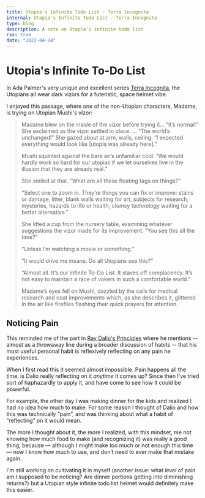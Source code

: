 ```yaml
---
title: Utopia's Infinite Todo List - Terra Incognita
internal: Utopia's Infinite Todo List - Terra Incognita
type: blog
description: A note on Utopia's infinite todo list
rss: true
date: "2022-04-14"
---
```


# Utopia's Infinite To-Do List
In Ada Palmer's very unique and excellent series [Terra
Incognita](https://www.amazon.com/dp/B074CGL8QR), the Utopians all wear dark
vizors for a futeristic, space helmet vibe.

I enjoyed this passage, where one of the non-Utopian characters, Madame, is
trying on Utopian Mushi's vizor:

> Madame blew on the inside of the vizor before trying it... “It’s normal!” She
exclaimed as the vizor settled in place. ... “The world’s unchanged!” She gazed
about at arm, walls, ceiling. “I expected everything would look like [utopia
was already here].”
>
> Mushi squinted against the bare air’s unfamiliar cold. “We would hardly work so
hard for our utopias if we let ourselves live in the illusion that they are
already real.”
> 
> She smiled at that. “What are all these floating tags on things?”
> 
> “Select one to zoom in. They’re things you can fix or improve: stains or
damage, litter, blank walls waiting for art, subjects for research, mysteries,
hazards to life or health, clumsy technology waiting for a better alternative.”
> 
> She lifted a cup from the nursery table, examining whatever suggestions the
vizor made for its improvement. “You see this all the time?”
> 
> “Unless I’m watching a movie or something.”
> 
> “It would drive me insane. Do all Utopians see this?”
> 
> “Almost all. It’s our Infinite To-Do List. It staves off complacency. It’s not
> easy to maintain a race of vokers in such a comfortable world.”
> 
> Madame’s eyes fell on Mushi, dazzled by the calls for medical research and coat
improvements which, as she describes it, glittered in the air like fireflies
flashing their quick prayers for attention.

## Noticing Pain
This reminded me of the part in [Ray Dalio's Principles](/principles) where he
mentions -- almost as a throwaway line during a broader discussion of habits --
that his most useful personal habit is reflexively reflecting on any pain he
experiences.

When I first read this it seemed almost impossible. Pain happens all the time,
is Dalio really reflecting on it *anytime* it comes up? Since then I’ve tried
sort of haphazardly to apply it, and have come to see how it could be powerful.

For example, the other day I was making dinner for the kids and realized I had
no idea how much to make. For some reason I thought of Dalio and how this was
technically “pain”, and was thinking about what a habit of “reflecting” on it
would mean.

The more I thought about it, the more I realized, with this mindset, me not
knowing how much food to make (and recognizing it) was really a good thing,
because — although I might make too much or not enough this time — now I know
how much to use, and don’t need to ever make that mistake again.

I'm still working on cultivating it in myself (another issue: what *level* of
pain am I supposed to be noticing? Are dinner portions getting into diminishing
returns?) but a Utopian style infinite todo list helmet would definitely make
this easier.
